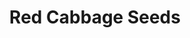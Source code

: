 ---
templateKey: blog-post
featuredpost: false
featuredimage: /assets/Red_Cabbage_Seeds.png
title: Red Cabbage Seeds
description: Seed
testfield: 970
---